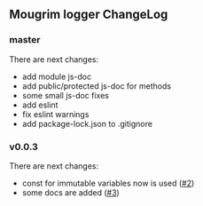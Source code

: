 ## Mougrim logger ChangeLog

### master

There are next changes:
- add module js-doc
- add public/protected js-doc for methods
- some small js-doc fixes
- add eslint
- fix eslint warnings
- add package-lock.json to .gitignore

### v0.0.3

There are next changes:
- const for immutable variables now is used ([#2](https://github.com/mougrim/js-logger/pull/2))
- some docs are added ([#3](https://github.com/mougrim/js-logger/pull/3))
